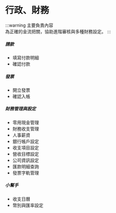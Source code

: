 # 行政、財務  

:::warning 主要負責內容  
為正確的金流把關，協助進階審核與多種財務設定。
:::


##### **請款**  
- 填寫付款明細    
- 確認付款  

##### **發票**  
- 開立發票  
- 確認入帳  

##### **財務管理與設定**  
- 零用現金管理  
- 財務收支管理  
- 人事薪資  
- 銀行帳戶設定
- 收支項目設定
- 營收目標設定
- 公司資訊設定  
- 匯款明細查詢  
- 發票字軌管理  

##### **小幫手**  
- 收支日曆  
- 幣別與匯率設定  